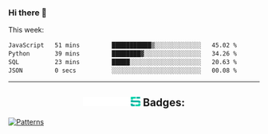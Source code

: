 ### Hi there 👋

This week:
<!--START_SECTION:waka-->

```txt
JavaScript   51 mins         ███████████▒░░░░░░░░░░░░░   45.02 %
Python       39 mins         ████████▓░░░░░░░░░░░░░░░░   34.26 %
SQL          23 mins         █████░░░░░░░░░░░░░░░░░░░░   20.63 %
JSON         0 secs          ░░░░░░░░░░░░░░░░░░░░░░░░░   00.08 %
```

<!--END_SECTION:waka-->

---

<h2 style="text-align:center; font-weight: bold;" align="center"><img src="https://github.com/layer5io/layer5/blob/master/.github/assets/images/layer5/layer5-light-no-trim.svg" width="115px"> Badges: </h2>

<a href= "https://meshery.layer5.io/user/04079145-d65d-4d0f-a40e-533d358bea83?tab=badges"><img height="224px" src = "https://badges.layer5.io/assets/badges/patterns/patterns.png" alt = "Patterns" /></a>

